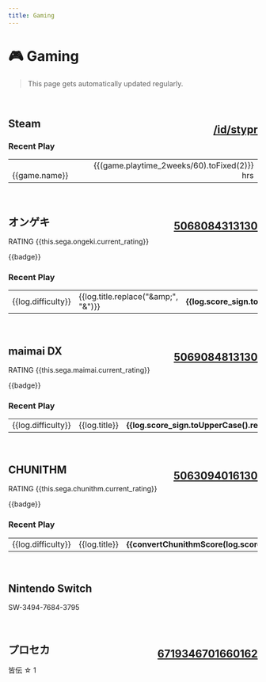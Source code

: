 ```yaml
---
title: Gaming
---
```


# &#127918; Gaming

> This page gets automatically updated regularly.&nbsp;&nbsp;

<br>

## Steam <span class="small"><a style="margin-top: 12px; float:right;" href="https://steamcommunity.com/id/stypr">/id/stypr</a></span>

<div v-if="!steam_error">

### Recent Play

<table width=100%>
    <tr v-for="game in steam">
        <td>
            <img :src="'https://media.steampowered.com/steamcommunity/public/images/apps/' + game.appid + '/' + game.img_icon_url + '.jpg'" width=16 />&nbsp;
            {{game.name}}
        </td>
        <td align=right>
            {{(game.playtime_2weeks/60).toFixed(2)}} hrs
        </td>
    </tr>
</table>

</div>

<br>

## オンゲキ <span class="small"><u style="margin-top:12px; float:right;">5068084313130</u></span>


<div v-if="!sega_error">

RATING {{this.sega.ongeki.current_rating}}

<span v-for="badge in sega.ongeki.badges">
    <span class="badge">{{badge}}</span>&nbsp;
</span>

### Recent Play

<table width=100% class="fixed-top">
    <tr v-for="log in sega.ongeki.log">
        <td width=50>
            <div class="badge" align=center>{{log.difficulty}}</div>
        </td>
        <td>
            {{log.title.replace("&#x26;amp;", "&")}}
        </td>
        <td align=right>
            <b>{{log.score_sign.toUpperCase().replace("PLUS","+")}}</b>
        </td>
    </tr>
</table>

</div>

<br>

## maimai DX <span class="small"><u style="margin-top:12px; float:right">5069084813130</u></span>

<div v-if="!sega_error">

RATING {{this.sega.maimai.current_rating}}

<span v-for="badge in sega.maimai.badges">
    <span class="badge">{{badge}}</span>&nbsp;
</span>

### Recent Play

<table width=100% class="fixed-top">
    <tr v-for="log in sega.maimai.log">
        <td width=50>
            <div class="badge" align=center>{{log.difficulty}}</div>
        </td>
        <td>
            {{log.title}}
        </td>
        <td align=right>
            <b>{{log.score_sign.toUpperCase().replace("PLUS","+")}}</b>
        </td>
    </tr>
</table>

</div>

<br>

## CHUNITHM <span class="small"><u style="margin-top:12px; float:right">5063094016130</u></span>

<div v-if="!sega_error">

RATING {{this.sega.chunithm.current_rating}}

<span v-for="badge in sega.chunithm.badges">
    <span class="badge">{{badge}}</span>&nbsp;
</span>

### Recent Play

<table width=100% class="fixed-top">
    <tr v-for="log in sega.chunithm.log">
        <td width=50>
            <div class="badge" align=center>{{log.difficulty}}</div>
        </td>
        <td>
            {{log.title}}
        </td>
        <td align=right>
            <b>{{convertChunithmScore(log.score_sign)}}</b>
        </td>
    </tr>
</table>

</div>

<br>

## Nintendo Switch

SW-3494-7684-3795

<br>

## プロセカ <span class="small"><u style="margin-top:12px; float:right">6719346701660162</u></span>

<span class="badge">皆伝 ☆ 1</span>

<br><br>



<script type="module">
import { useData } from 'vitepress'

export default {
  data() {
    return {
      steam: {},
      sega: {'ongeki': {}, 'chunithm': {}, 'maimai': {}},
      sega_error: true,
      steam_error: true,
    };
  },
  mounted() {
    // Dynamically load APIs
    // Return stored gists on error
    fetch("https://api.harold.kim/api/v1/steam")
    .then((response) => response.json())
    .then((response) => {
      this.updateSteam(response);
    })
    .catch((error) => {
      console.log(error)
    });
    fetch("https://api.harold.kim/api/v1/sega")
    .then((response) => response.json())
    .then((response) => {
      this.updateSega(response);
    })
    .catch((error) => {
      console.log(error)
    });
  },
  methods: {
    convertChunithmScore(score) {
        let result = ""
        switch(score){
            case '0':
                result = 'D'
                break
            case '1':
                result = 'C'
                break
            case '2':
                result = 'B'
                break
            case '3':
                result = 'BB'
                break
            case '4':
                result = 'BBB'
                break
            case '5':
                result = 'A'
                break
            case '6':
                result = 'AA'
                break
            case '7':
                result = 'AAA'
                break
            case '8':
                result = 'S'
                break
            case '9':
                result = 'SS'
                break
            case '10':
                result = 'SSS'
                break
        }
        return result
    },
    updateSteam(response) {
      this.steam = response.response.games
      this.steam_error = false
    },
    updateSega(response) {
      // Parse ongeki
      this.sega.ongeki = response.ongeki.info
      this.sega.ongeki.log = response.ongeki.log
      this.sega.ongeki.badges = []
      this.sega.ongeki.badges.push(response.ongeki.info.title)
      if(response.ongeki.info.battle_point >= 15000){
        this.sega.ongeki.badges.push('奏伝')
      }
      // Parse maimai
      this.sega.maimai = response.maimai.info
      this.sega.maimai.log = response.maimai.log
      this.sega.maimai.badges = []
      this.sega.maimai.badges.push(response.maimai.info.title)
      this.sega.maimai.badges.concat(response.maimai.info.extra)
      // Parse Chunithm
      this.sega.chunithm = response.chunithm.info
      this.sega.chunithm.log = response.chunithm.log
      this.sega.chunithm.badges = []
      this.sega.chunithm.badges.push(response.chunithm.info.title)

      // disable error
      this.sega_error = false
    },
  }
};
</script>
